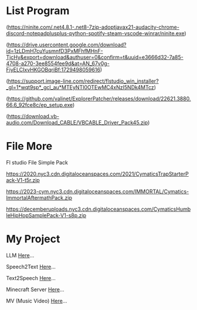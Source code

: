 # List Program
(https://ninite.com/.net4.8.1-.net8-7zip-adoptjavax21-audacity-chrome-discord-notepadplusplus-python-spotify-steam-vscode-winrar/ninite.exe)

(https://drive.usercontent.google.com/download?id=1zLDmH7cuYusmnfD3PxMFhfMHnF-TjcHy&export=download&authuser=0&confirm=t&uuid=e3666d32-7a85-4708-a270-3ee8554fee9d&at=AN_67v0g-FiyELCIxvHKGOBqriBf:1729498059616)

(https://support.image-line.com/redirect/flstudio_win_installer?_gl=1*wqt9sp*_gcl_au*MTEyNTI0OTEwMC4xNzI5NDk4MTcz)

(https://github.com/valinet/ExplorerPatcher/releases/download/22621.3880.66.6_92fce8c/ep_setup.exe)

(https://download.vb-audio.com/Download_CABLE/VBCABLE_Driver_Pack45.zip)

# File More
Fl studio File Simple Pack

https://2020.nyc3.cdn.digitaloceanspaces.com/2021/CymaticsTrapStarterPack-V1-t5r.zip

https://2023-cym.nyc3.cdn.digitaloceanspaces.com/IMMORTAL/Cymatics-ImmortalAftermathPack.zip

https://decemberuploads.nyc3.cdn.digitaloceanspaces.com/CymaticsHumbleHipHopSamplePack-V1-s8p.zip

# My Project
LLM [Here](https://github.com/MonxKowit0025/My-Program/tree/main/LLM)...

Speech2Text [Here](https://github.com/MonxKowit0025/My-Program/tree/main/Speech2Text)...

Text2Speech [Here](https://github.com/MonxKowit0025/My-Program/tree/main/Text2Speech)...

Minecraft Server [Here](https://github.com/MonxKowit0025/My-Program/tree/main/Minecraft%20Server)...

MV (Music Video) [Here](https://github.com/MonxKowit0025/My-Program/tree/main/Music%20video)...

